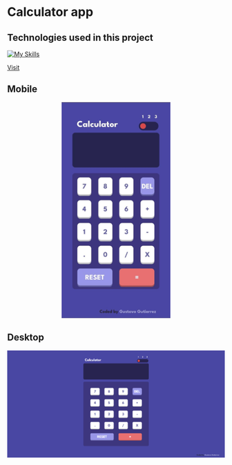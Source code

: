 # Calculator app

## Technologies used in this project
[![My Skills](https://skillicons.dev/icons?i=jquery,bootstrap,javascript,html,css)](https://skillicons.dev)

[Visit](https://gustavo2022003.github.io/Calculator-app/)




## Mobile
<p align="center">
  <img style="height: 500px" src="images/Screenshot_mobile.png" />
</p>

## Desktop
<p align="center">
  <img style="width: 700px" src="images/Screenshot_desktop.png" />
</p>
